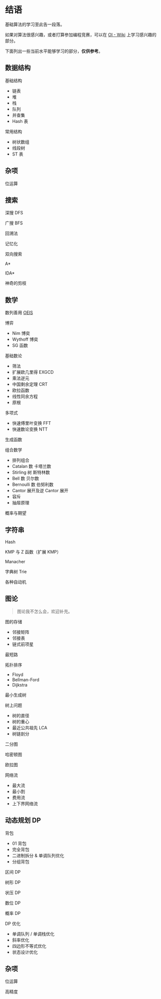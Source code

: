 # 结语

基础算法的学习至此告一段落。

如果对算法很感兴趣，或者打算参加编程竞赛，可以在 [OI - Wiki](https://oi-wiki.org/) 上学习感兴趣的部分。

下面列出一些当前水平能够学习的部分，**仅供参考**。

## 数据结构

基础结构

- 链表
- 堆
- 栈
- 队列
- 并查集
- Hash 表

常用结构

- 树状数组
- 线段树
- ST 表

## 杂项

位运算

## 搜索

深搜 DFS

广搜 BFS

回溯法

记忆化

双向搜索

A*

IDA*

神奇的剪枝

## 数学

数列善用 [OEIS](https://oeis.org/)

博弈

- Nim 博奕
- Wythoff 博奕
- SG 函数

基础数论

- 筛法
- 扩展欧几里得 EXGCD
- 乘法逆元
- 中国剩余定理 CRT
- 欧拉函数
- 线性同余方程
- 原根

多项式

- 快速傅里叶变换 FFT
- 快速数论变换 NTT

生成函数

组合数学

- 排列组合
- Catalan 数 卡塔兰数
- Stirling 树 斯特林数
- Bell 数 贝尔数
- Bernoulli 数 伯努利数
- Cantor 展开及逆 Cantor 展开
- 容斥
- 抽屉原理

概率与期望

## 字符串

Hash

KMP 与 Z 函数（扩展 KMP）

Manacher

字典树 Trie

各种自动机

## 图论

> 图论我不怎么会，欢迎补充。

图的存储

- 邻接矩阵
- 邻接表
- 链式前项星

最短路

拓扑排序

- Floyd
- Bellman-Ford
- Dijkstra

最小生成树

树上问题

- 树的直径
- 树的重心
- 最近公共祖先 LCA
- 树链剖分

二分图

哈密顿图

欧拉图

网络流

- 最大流
- 最小割
- 费用流
- 上下界网络流

## 动态规划 DP

背包

- 01 背包
- 完全背包
- 二进制拆分 & 单调队列优化
- 分组背包

区间 DP

树形 DP

状压 DP

数位 DP

概率 DP

DP 优化

- 单调队列 / 单调栈优化
- 斜率优化
- 四边形不等式优化
- 状态设计优化

## 杂项

位运算

高精度

